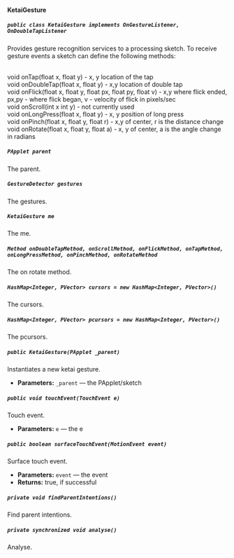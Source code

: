 #### KetaiGesture

##### `public class KetaiGesture implements OnGestureListener, OnDoubleTapListener`

Provides gesture recognition services to a processing sketch. To receive gesture events a sketch can define the following methods:<br /><br /> 

void onTap(float x, float y) - x, y location of the tap<br /> void onDoubleTap(float x, float y) - x,y location of double tap<br /> void onFlick(float x, float y, float px, float py, float v) - x,y where flick ended, px,py - where flick began, v - velocity of flick in pixels/sec <br /> void onScroll(int x int y) - not currently used<br /> void onLongPress(float x, float y) - x, y position of long press<br /> void onPinch(float x, float y, float r) - x,y of center, r is the distance change<br /> void onRotate(float x, float y, float a) - x, y of center, a is the angle change in radians<br />

##### `PApplet parent`

The parent.

##### `GestureDetector gestures`

The gestures.

##### `KetaiGesture me`

The me.

##### `Method onDoubleTapMethod, onScrollMethod, onFlickMethod, onTapMethod,    onLongPressMethod, onPinchMethod, onRotateMethod`

The on rotate method.

##### `HashMap<Integer, PVector> cursors = new HashMap<Integer, PVector>()`

The cursors.

##### `HashMap<Integer, PVector> pcursors = new HashMap<Integer, PVector>()`

The pcursors.

##### `public KetaiGesture(PApplet _parent)`

Instantiates a new ketai gesture.

 * **Parameters:** `_parent` — the PApplet/sketch

##### `public void touchEvent(TouchEvent e)`

Touch event.

 * **Parameters:** `e` — the e

##### `public boolean surfaceTouchEvent(MotionEvent event)`

Surface touch event.

 * **Parameters:** `event` — the event
 * **Returns:** true, if successful

##### `private void findParentIntentions()`

Find parent intentions.

##### `private synchronized void analyse()`

Analyse.
